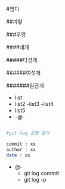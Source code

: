 #엠디

##꺄핳

###우앙

####네개

#####다섯개

######여섯개

#######일곱개

-	list
-	list2 -list3 -list4
-	list5
-	-@

```bash

#git log 실행 결과

commit : xx
author : xx
date : xx

```

-	@-
	-	git log commit
	-	git log -p
